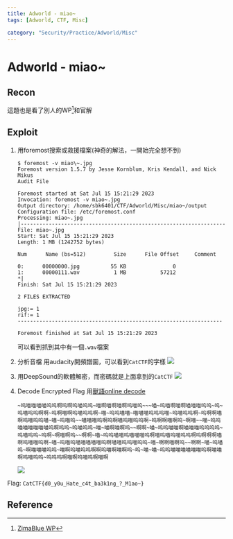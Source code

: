 ```yaml
---
title: Adworld - miao~
tags: [Adworld, CTF, Misc]

category: "Security/Practice/Adworld/Misc"
---
```


# Adworld - miao~
## Recon
這題也是看了別人的WP[^miao_WP_1]和官解
## Exploit
1. 用foremost搜索或救援檔案(神奇的解法，一開始完全想不到)
    ```bash!
    $ foremost -v miao\~.jpg
    Foremost version 1.5.7 by Jesse Kornblum, Kris Kendall, and Nick Mikus
    Audit File

    Foremost started at Sat Jul 15 15:21:29 2023
    Invocation: foremost -v miao~.jpg
    Output directory: /home/sbk6401/CTF/Adworld/Misc/miao~/output
    Configuration file: /etc/foremost.conf
    Processing: miao~.jpg
    |------------------------------------------------------------------
    File: miao~.jpg
    Start: Sat Jul 15 15:21:29 2023
    Length: 1 MB (1242752 bytes)

    Num      Name (bs=512)         Size      File Offset     Comment

    0:      00000000.jpg          55 KB               0
    1:      00000111.wav           1 MB           57212
    *|
    Finish: Sat Jul 15 15:21:29 2023

    2 FILES EXTRACTED

    jpg:= 1
    rif:= 1
    ------------------------------------------------------------------

    Foremost finished at Sat Jul 15 15:21:29 2023
    ```
    可以看到抓到其中有一個`.wav`檔案
2. 分析音檔
用audacity開頻譜圖，可以看到`CatCTF`的字樣
![](https://hackmd.io/_uploads/SJAntp19n.png)

3. 用DeepSound的軟體解密，而密碼就是上面拿到的`CatCTF`
![](https://hackmd.io/_uploads/H1369Ty5n.png)

4. Decode Encrypted Flag
用[獸語online decode](https://roar.iiilab.com/)
    ```bash!
    ~呜喵喵喵喵呜呜啊呜啊呜喵呜呜~喵啊喵啊喵啊呜喵呜~~~喵~呜喵啊喵啊喵喵喵呜呜~呜~呜喵呜呜啊啊~呜啊喵啊呜喵呜呜啊~喵~呜呜喵喵~喵喵喵呜呜呜喵~呜喵呜呜啊~呜啊啊喵啊呜喵呜呜喵~喵~呜喵呜~~喵喵喵呜啊呜啊喵呜喵呜呜啊~呜啊啊喵啊呜~啊喵~~喵~呜呜喵喵喵喵喵喵呜啊呜呜~呜喵呜呜~喵~喵啊喵啊呜~~啊啊~喵~呜呜喵喵啊喵喵喵呜呜呜呜~呜喵呜呜~呜啊~啊喵啊呜~~啊啊~喵~呜呜喵喵呜喵喵喵呜啊喵呜喵呜喵呜呜啊呜啊啊啊喵啊呜喵喵呜啊~喵~呜喵呜喵喵喵喵喵呜啊喵喵呜呜喵呜呜~喵~啊啊喵啊呜~~啊啊~喵~呜喵呜~啊喵喵喵呜呜~喵啊呜喵呜呜啊啊呜喵啊喵啊呜~呜~喵~喵~呜呜喵喵喵喵喵喵呜啊喵喵啊呜喵呜呜~呜呜呜啊喵啊呜喵呜啊喵啊
    ```
    ![](https://hackmd.io/_uploads/S1xdjTy9h.png)

Flag: `CatCTF{d0_y0u_Hate_c4t_ba3k1ng_?_M1ao~}`
## Reference
[^miao_WP_1]:[ZimaBlue WP](https://www.cnblogs.com/ZimaBlue/articles/17024728.html)